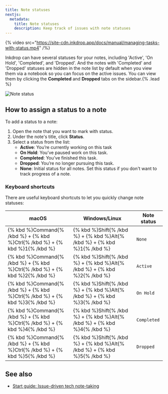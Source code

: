 ```yaml
---
title: Note statuses
nextjs:
  metadata:
    title: Note statuses
    description: Keep track of issues with note statuses
---
```


{% video src="https://site-cdn.inkdrop.app/docs/manual/managing-tasks-with-status.mp4" /%}

Inkdrop can have several statuses for your notes, including 'Active', 'On Hold', 'Completed', and 'Dropped'.
And the notes with 'Completed' and 'Dropped' statuses are hidden in the note list by default when you view them via a notebook so you can focus on the active issues.
You can view them by clicking the **Completed** and **Dropped** tabs on the sidebar.{% .lead %}

![Note status](/images/issue-driven-note-taking_note_status.png)

## How to assign a status to a note

To add a status to a note:

1. Open the note that you want to mark with status.
2. Under the note's title, click **Status**.
3. Select a status from the list:
   - **Active**: You’re currently working on this task
   - **On Hold**: You’ve paused work on this task.
   - **Completed**: You’ve finished this task.
   - **Dropped**: You’re no longer pursuing this task.
   - **None**: Initial status for all notes. Set this status if you don't want to track progress of a note.

### Keyboard shortcuts

There are useful keyboard shortcuts to let you quickly change note statuses:

| macOS                                                                       | Windows/Linux                                                            | Note status |
| --------------------------------------------------------------------------- | ------------------------------------------------------------------------ | ----------- |
| {% kbd %}Command{% /kbd %} + {% kbd %}Ctrl{% /kbd %} + {% kbd %}1{% /kbd %} | {% kbd %}Shift{% /kbd %} + {% kbd %}Alt{% /kbd %} + {% kbd %}1{% /kbd %} | `None`      |
| {% kbd %}Command{% /kbd %} + {% kbd %}Ctrl{% /kbd %} + {% kbd %}2{% /kbd %} | {% kbd %}Shift{% /kbd %} + {% kbd %}Alt{% /kbd %} + {% kbd %}2{% /kbd %} | `Active`    |
| {% kbd %}Command{% /kbd %} + {% kbd %}Ctrl{% /kbd %} + {% kbd %}3{% /kbd %} | {% kbd %}Shift{% /kbd %} + {% kbd %}Alt{% /kbd %} + {% kbd %}3{% /kbd %} | `On Hold`   |
| {% kbd %}Command{% /kbd %} + {% kbd %}Ctrl{% /kbd %} + {% kbd %}4{% /kbd %} | {% kbd %}Shift{% /kbd %} + {% kbd %}Alt{% /kbd %} + {% kbd %}4{% /kbd %} | `Completed` |
| {% kbd %}Command{% /kbd %} + {% kbd %}Ctrl{% /kbd %} + {% kbd %}5{% /kbd %} | {% kbd %}Shift{% /kbd %} + {% kbd %}Alt{% /kbd %} + {% kbd %}5{% /kbd %} | `Dropped`   |

## See also

- [Start guide: Issue-driven tech note-taking](/start-guide/issue-driven-note-taking)
